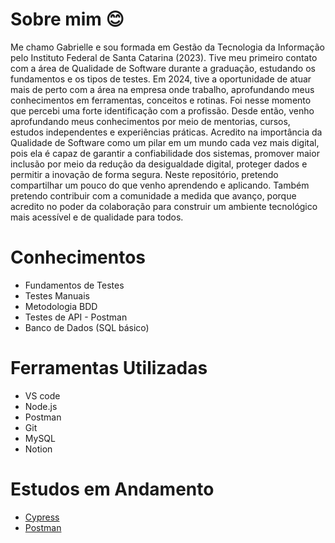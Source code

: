 # Sobre mim 😊


Me chamo Gabrielle e sou formada em Gestão da Tecnologia da Informação pelo Instituto Federal de Santa Catarina (2023).
Tive meu primeiro contato com a área de Qualidade de Software durante a graduação, estudando os fundamentos e os tipos de testes. Em 2024, tive a oportunidade de atuar mais de perto com a área na empresa onde trabalho, aprofundando meus conhecimentos em ferramentas, conceitos e rotinas. Foi nesse momento que percebi uma forte identificação com a profissão. Desde então, venho aprofundando meus conhecimentos por meio de mentorias, cursos, estudos independentes e experiências práticas. Acredito na importância da Qualidade de Software como um pilar em um mundo cada vez mais digital, pois ela é capaz de garantir a confiabilidade dos sistemas, promover maior inclusão por meio da redução da desigualdade digital, proteger dados e permitir a inovação de forma segura.
Neste repositório, pretendo compartilhar um pouco do que venho aprendendo e aplicando. Também pretendo contribuir com a comunidade a medida que avanço, porque acredito no poder da colaboração para construir um ambiente tecnológico mais acessível e de qualidade para todos.


# Conhecimentos 

- Fundamentos de Testes
- Testes Manuais
- Metodologia BDD
- Testes de API - Postman
- Banco de Dados (SQL básico)
  
# Ferramentas Utilizadas

- VS code
- Node.js
- Postman
- Git
- MySQL
- Notion
  
# Estudos em Andamento

- [Cypress](https://github.com/GabriellePreis/cypress-express-estudo)
- [Postman](https://www.udemy.com/certificate/UC-454d0cf2-0fab-4d2e-b4e3-be4e5bdc59d4/)

